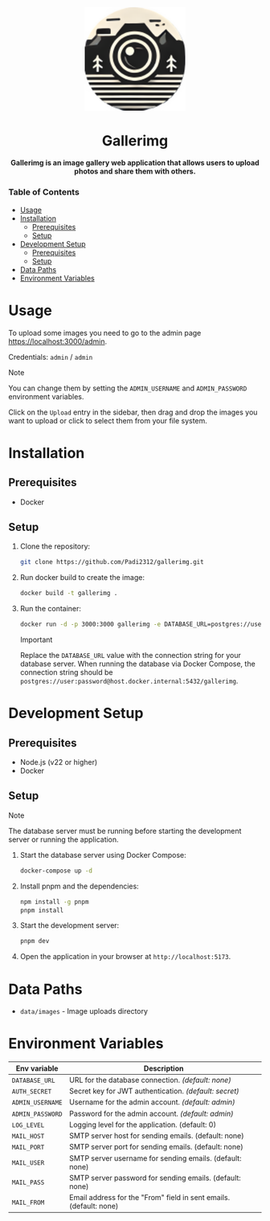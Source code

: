 <p align="center">
  <img src="./static/favicon.png" alt="Gallerimg Logo" width="200">
</p>

<h1 align="center">Gallerimg</h1>

<p align="center">
  <strong>
  Gallerimg is an image gallery web application that allows users to upload photos and share them with others.
  </strong>
</p>

### Table of Contents
- [Usage](#usage)
- [Installation](#installation)
  - [Prerequisites](#prerequisites)
  - [Setup](#setup)
- [Development Setup](#development-setup)
  - [Prerequisites](#prerequisites-1)
  - [Setup](#setup-1)
- [Data Paths](#data-paths)
- [Environment Variables](#environment-variables)

# Usage

To upload some images you need to go to the admin page [https://localhost:3000/admin](https://localhost:3000/admin). 

Credentials: `admin` / `admin`

> [!NOTE]
> You can change them by setting the `ADMIN_USERNAME` and `ADMIN_PASSWORD` environment variables. 

Click on the `Upload` entry in the sidebar, then drag and drop the images you want to upload or click to select them from your file system.

# Installation

## Prerequisites
- Docker 

## Setup

1. Clone the repository:
    ```bash
    git clone https://github.com/Padi2312/gallerimg.git
    ```

2. Run docker build to create the image:
    ```bash
    docker build -t gallerimg .
    ```

3. Run the container:
    ```bash
    docker run -d -p 3000:3000 gallerimg -e DATABASE_URL=postgres://user:password@localhost:5432/gallerimg 
    ```
    > [!IMPORTANT]
    > Replace the `DATABASE_URL` value with the connection string for your database server.
    > When running the database via Docker Compose, the connection string should be `postgres://user:password@host.docker.internal:5432/gallerimg`.

# Development Setup 

## Prerequisites

- Node.js (v22 or higher)
- Docker 

## Setup

> [!NOTE]
> The database server must be running before starting the development server or running the application.

1. Start the database server using Docker Compose:
    ```bash
    docker-compose up -d
    ```

2. Install pnpm and the dependencies:
    ```bash
    npm install -g pnpm
    pnpm install
    ```

3. Start the development server:
    ```bash
    pnpm dev
    ```

4. Open the application in your browser at `http://localhost:5173`.

# Data Paths

- `data/images` - Image uploads directory

# Environment Variables

| Env variable     | Description                                                        |
| ---------------- | ------------------------------------------------------------------ |
| `DATABASE_URL`   | URL for the database connection. _(default: none)_  |
| `AUTH_SECRET`    | Secret key for JWT authentication. _(default: secret)_             |
| `ADMIN_USERNAME` | Username for the admin account. _(default: admin)_                 |
| `ADMIN_PASSWORD` | Password for the admin account. _(default: admin)_                 |
| `LOG_LEVEL`      | Logging level for the application. (default: 0)                    |
| `MAIL_HOST`      | SMTP server host for sending emails. (default: none)               |
| `MAIL_PORT`      | SMTP server port for sending emails. (default: none)               |
| `MAIL_USER`      | SMTP server username for sending emails. (default: none)           |
| `MAIL_PASS`      | SMTP server password for sending emails. (default: none)           |
| `MAIL_FROM`      | Email address for the "From" field in sent emails. (default: none) |


